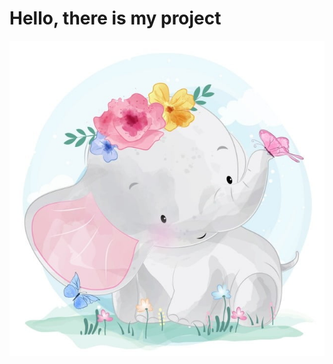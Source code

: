 # Hello, there is my project
![alt text](https://github.com/DianaOguren/webproject1/blob/master/picture.jpg)
